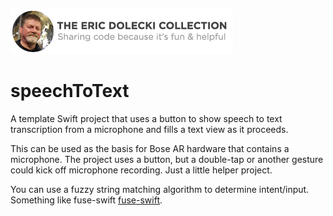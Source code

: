 ![header](./ed-badge.png)

# speechToText
A template Swift project that uses a button to show speech to text transcription from a microphone and fills a text view as it proceeds. 

This can be used as the basis for Bose AR hardware that contains a microphone. The project uses a button, but a double-tap or another gesture could kick off microphone recording. Just a little helper project. 

You can use a fuzzy string matching algorithm to determine intent/input. Something like fuse-swift [fuse-swift](https://github.com/krisk/fuse-swift).
